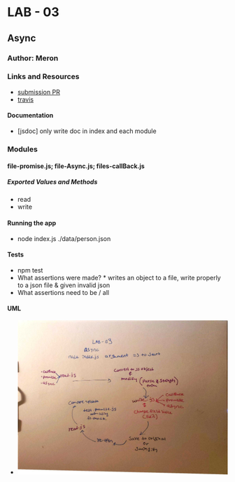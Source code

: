 # LAB - 03

## Async

### Author: Meron

### Links and Resources
* [submission PR](https://github.com/meron-401n14/lab-03/pull/1)
* [travis](https://www.travis-ci.com/meron-401n14/lab-03)


#### Documentation
* [jsdoc] only write doc in index and each module


### Modules
#### file-promise.js; file-Async.js; files-callBack.js
##### Exported Values and Methods
 * read 
 * write

#### Running the app
* node index.js ./data/person.json

  
#### Tests
* npm test
* What assertions were made? * writes an object to a file,  write properly to a json file & given invalid json
* What assertions need to be / all

#### UML
* ![lab-03](async.jpg)


